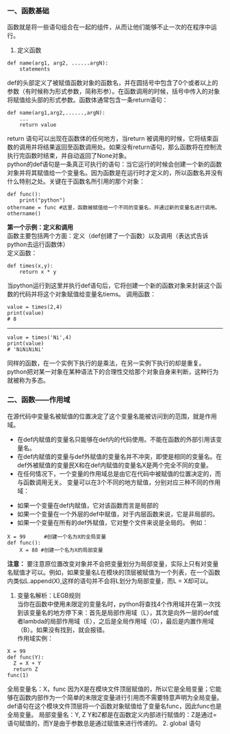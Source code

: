 ### 一、函数基础  
函数就是将一些语句组合在一起的组件，从而让他们能够不止一次的在程序中运行。
1. 定义函数
```
def name(arg1, arg2, ......argN):
    statements
```
def的头部定义了被赋值函数对象的函数名，并在圆括号中包含了0个或者以上的参数（有时候称为形式参数，简称形参）。在函数调用的时候，括号中传入的对象将赋值给头部的形式参数。函数体通常包含一条return语句：
```
def name(arg1,arg2,......,argN):
    ...
    return value
```
return 语句可以出现在函数体的任何地方，当return 被调用的时候，它将结束函数的调用并将结果返回至函数调用处。如果没有return语句，那么函数将在控制流执行完函数时结束，并自动返回了None对象。  
python的def语句是一条真正可执行的语句：当它运行的时候会创建一个新的函数对象并将其赋值给一个变量名。因为函数是在运行时才定义的，所以函数名并没有什么特别之处。关键在于函数名所引用的那个对象：
```
def func():
    print("python")
othername = func #这里，函数被赋值给一个不同的变量名，并通过新的变量名进行调用。
othername()
```
**第一个示例：定义和调用**   
函数主要包括两个方面：定义（def创建了一个函数）以及调用（表达式告诉python去运行函数体）  
定义函数：
```
def times(x,y):
    return x * y
```
当python运行到这里并执行def语句后，它将创建一个新的函数对象来封装这个函数的代码并将这个对象赋值给变量名tiems。
调用函数：
```
value = times(2,4)
print(value)
# 8
```
----
```
value = times('Ni',4)
print(value)
# 'NiNiNiNi'
```
同样的函数，在一个实例下执行的是乘法，在另一实例下执行的却是重复。python把对某一对象在某种语法下的合理性交给那个对象自身来判断，这种行为就被称为多态。
### 二、函数——作用域  
在源代码中变量名被赋值的位置决定了这个变量名能被访问到的范围，就是作用域。  
+ 在def内赋值的变量名只能够在def内的代码使用。不能在函数的外部引用该变量名。
+ 在def内赋值的变量与def外赋值的变量名并不冲突，即使是相同的变量名。在def外被赋值的变量民X和在def内赋值的变量名X是两个完全不同的变量。
+ 在任何情况下，一个变量的作用域总是由它在代码中被赋值的位置决定的，而与函数调用无关。
变量可以在3个不同的地方赋值，分别对应三种不同的作用域：
- 如果一个变量在def内赋值，它对该函数而言是局部的
- 如果一个变量在一个外层的def中赋值，对于内层函数来说，它是非局部的。
- 如果一个变量在所有的def外赋值，它对整个文件来说是全局的。
例如：
```
X = 99      #创建一个名为X的全局变量
def func():
    X = 88 #创建一个名为X的局部变量
```
**注意：** 要注意原位置改变对象并不会把变量划分为局部变量，实际上只有对变量名赋值才可以。例如，如果变量名L在模块的顶层被赋值为一个列表，在一个函数内类似L.append(X),这样的语句并不会将L划分为局部变量，而L = X却可以。  
1. 变量名解析：LEGB规则  
当你在函数中使用未限定的变量名时，python将查找4个作用域并在第一次找到该变量名的地方停下来：首先是局部作用域（L），其次是向外一层的def或者lambda的局部作用域（E），之后是全局作用域（G），最后是内置作用域（B）。如果没有找到，就会报错。  
作用域实例： 
```
X = 99
def func(Y):
  Z = X + Y
  return Z
func(1)
```
全局变量名：X，func
因为X是在模块文件顶层赋值的，所以它是全局变量；它能够在函数内部作为一个简单的未限定变量进行引用而不需要特意声明为全局变量。def语句在这个模块文件顶层将一个函数对象赋值给了变量名func，因此func也是全局变量。
局部变量名：Y, Z
Y和Z都是在函数定义内部进行赋值的：Z是通过=语句赋值的，而Y是由于参数总是通过赋值来进行传递的。
2. global 语句
